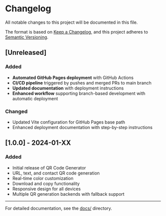 # Changelog

All notable changes to this project will be documented in this file.

The format is based on [Keep a Changelog](https://keepachangelog.com/en/1.0.0/),
and this project adheres to [Semantic Versioning](https://semver.org/spec/v2.0.0.html).

## [Unreleased]

### Added

- **Automated GitHub Pages deployment** with GitHub Actions
- **CI/CD pipeline** triggered by pushes and merged PRs to main branch
- **Updated documentation** with deployment instructions
- **Enhanced workflow** supporting branch-based development with automatic deployment

### Changed

- Updated Vite configuration for GitHub Pages base path
- Enhanced deployment documentation with step-by-step instructions

## [1.0.0] - 2024-01-XX

### Added

- Initial release of QR Code Generator
- URL, text, and contact QR code generation
- Real-time color customization
- Download and copy functionality
- Responsive design for all devices
- Multiple QR generation backends with fallback support

---

For detailed documentation, see the [docs/](docs/) directory.
